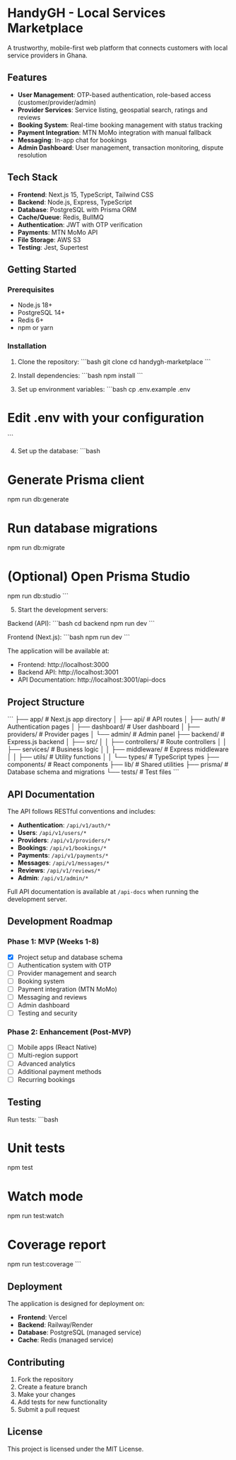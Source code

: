 
# HandyGH - Local Services Marketplace

A trustworthy, mobile-first web platform that connects customers with local service providers in Ghana.

## Features

- **User Management**: OTP-based authentication, role-based access (customer/provider/admin)
- **Provider Services**: Service listing, geospatial search, ratings and reviews
- **Booking System**: Real-time booking management with status tracking
- **Payment Integration**: MTN MoMo integration with manual fallback
- **Messaging**: In-app chat for bookings
- **Admin Dashboard**: User management, transaction monitoring, dispute resolution

## Tech Stack

- **Frontend**: Next.js 15, TypeScript, Tailwind CSS
- **Backend**: Node.js, Express, TypeScript
- **Database**: PostgreSQL with Prisma ORM
- **Cache/Queue**: Redis, BullMQ
- **Authentication**: JWT with OTP verification
- **Payments**: MTN MoMo API
- **File Storage**: AWS S3
- **Testing**: Jest, Supertest

## Getting Started

### Prerequisites

- Node.js 18+ 
- PostgreSQL 14+
- Redis 6+
- npm or yarn

### Installation

1. Clone the repository:
\`\`\`bash
git clone <repository-url>
cd handygh-marketplace
\`\`\`

2. Install dependencies:
\`\`\`bash
npm install
\`\`\`

3. Set up environment variables:
\`\`\`bash
cp .env.example .env
# Edit .env with your configuration
\`\`\`

4. Set up the database:
\`\`\`bash
# Generate Prisma client
npm run db:generate

# Run database migrations
npm run db:migrate

# (Optional) Open Prisma Studio
npm run db:studio
\`\`\`

5. Start the development servers:

Backend (API):
\`\`\`bash
cd backend
npm run dev
\`\`\`

Frontend (Next.js):
\`\`\`bash
npm run dev
\`\`\`

The application will be available at:
- Frontend: http://localhost:3000
- Backend API: http://localhost:3001
- API Documentation: http://localhost:3001/api-docs

## Project Structure

\`\`\`
├── app/                    # Next.js app directory
│   ├── api/               # API routes
│   ├── auth/              # Authentication pages
│   ├── dashboard/         # User dashboard
│   ├── providers/         # Provider pages
│   └── admin/             # Admin panel
├── backend/               # Express.js backend
│   ├── src/
│   │   ├── controllers/   # Route controllers
│   │   ├── services/      # Business logic
│   │   ├── middleware/    # Express middleware
│   │   ├── utils/         # Utility functions
│   │   └── types/         # TypeScript types
├── components/            # React components
├── lib/                   # Shared utilities
├── prisma/               # Database schema and migrations
└── tests/                # Test files
\`\`\`

## API Documentation

The API follows RESTful conventions and includes:

- **Authentication**: `/api/v1/auth/*`
- **Users**: `/api/v1/users/*`
- **Providers**: `/api/v1/providers/*`
- **Bookings**: `/api/v1/bookings/*`
- **Payments**: `/api/v1/payments/*`
- **Messages**: `/api/v1/messages/*`
- **Reviews**: `/api/v1/reviews/*`
- **Admin**: `/api/v1/admin/*`

Full API documentation is available at `/api-docs` when running the development server.

## Development Roadmap

### Phase 1: MVP (Weeks 1-8)
- [x] Project setup and database schema
- [ ] Authentication system with OTP
- [ ] Provider management and search
- [ ] Booking system
- [ ] Payment integration (MTN MoMo)
- [ ] Messaging and reviews
- [ ] Admin dashboard
- [ ] Testing and security

### Phase 2: Enhancement (Post-MVP)
- [ ] Mobile apps (React Native)
- [ ] Multi-region support
- [ ] Advanced analytics
- [ ] Additional payment methods
- [ ] Recurring bookings

## Testing

Run tests:
\`\`\`bash
# Unit tests
npm test

# Watch mode
npm run test:watch

# Coverage report
npm run test:coverage
\`\`\`

## Deployment

The application is designed for deployment on:
- **Frontend**: Vercel
- **Backend**: Railway/Render
- **Database**: PostgreSQL (managed service)
- **Cache**: Redis (managed service)

## Contributing

1. Fork the repository
2. Create a feature branch
3. Make your changes
4. Add tests for new functionality
5. Submit a pull request

## License

This project is licensed under the MIT License.
